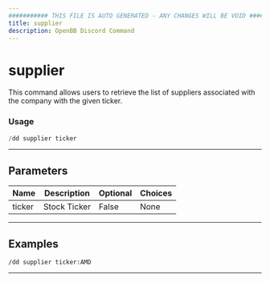 ```yaml
---
########### THIS FILE IS AUTO GENERATED - ANY CHANGES WILL BE VOID ###########
title: supplier
description: OpenBB Discord Command
---
```


# supplier

This command allows users to retrieve the list of suppliers associated with the company with the given ticker.

### Usage

```python wordwrap
/dd supplier ticker
```

---

## Parameters

| Name | Description | Optional | Choices |
| ---- | ----------- | -------- | ------- |
| ticker | Stock Ticker | False | None |


---

## Examples

```
/dd supplier ticker:AMD
```
---
